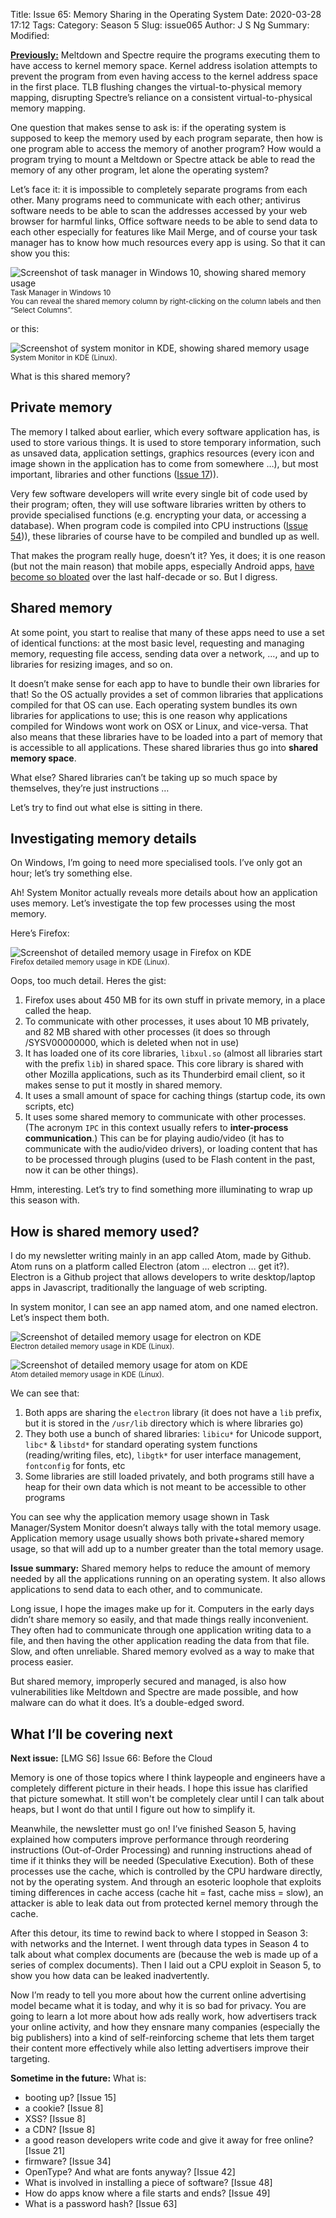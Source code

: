 Title: Issue 65: Memory Sharing in the Operating System
Date: 2020-03-28 17:12
Tags: 
Category: Season 5
Slug: issue065
Author: J S Ng
Summary: 
Modified: 

[**Previously:**](https://buttondown.email/laymansguide/archive/) Meltdown and Spectre require the programs executing them to have access to kernel memory space. Kernel address isolation attempts to prevent the program from even having access to the kernel address space in the first place. TLB flushing changes the virtual-to-physical memory mapping, disrupting Spectre’s reliance on a consistent virtual-to-physical memory mapping.

One question that makes sense to ask is: if the operating system is supposed to keep the memory used by each program separate, then how is one program able to access the memory of another program? How would a program trying to mount a Meltdown or Spectre attack be able to read the memory of any other program, let alone the operating system?

Let’s face it: it is impossible to completely separate programs from each other. Many programs need to communicate with each other; antivirus software needs to be able to scan the addresses accessed by your web browser for harmful links, Office software needs to be able to send data to each other especially for features like Mail Merge, and of course your task manager has to know how much resources every app is using. So that it can show you this:

![Screenshot of task manager in Windows 10, showing shared memory usage]({attach}/season5/issue065/issue065_01.png)<br />
<small>Task Manager in Windows 10<br />
You can reveal the shared memory column by right-clicking on the column labels and then “Select Columns”.</small>

or this:

![Screenshot of system monitor in KDE, showing shared memory usage]({attach}/season5/issue065/issue065_02.png)<br />
<small>System Monitor in KDE (Linux).</small>

What is this shared memory?

## Private memory

The memory I talked about earlier, which every software application has, is used to store various things. It is used to store temporary information, such as unsaved data, application settings, graphics resources (every icon and image shown in the application has to come from somewhere …), but most important, libraries and other functions ([Issue 17]({filename}/season2/issue017/issue017.md))).

Very few software developers will write every single bit of code used by their program; often, they will use software libraries written by others to provide specialised functions (e.g. encrypting your data, or accessing a database). When program code is compiled into CPU instructions ([Issue 54]({filename}/season5/issue054/issue054.md))), these libraries of course have to be compiled and bundled up as well.

That makes the program really huge, doesn’t it? Yes, it does; it is one reason (but not the main reason) that mobile apps, especially Android apps, [have become so bloated](https://trevore.com/post/app-sizes-are-out-of-control/) over the last half-decade or so. But I digress.

## Shared memory

At some point, you start to realise that many of these apps need to use a set of identical functions: at the most basic level, requesting and managing memory, requesting file access, sending data over a network, …, and up to libraries for resizing images, and so on.

It doesn’t make sense for each app to have to bundle their own libraries for that! So the OS actually provides a set of common libraries that applications compiled for that OS can use. Each operating system bundles its own libraries for applications to use; this is one reason why applications compiled for Windows wont work on OSX or Linux, and vice-versa. That also means that these libraries have to be loaded into a part of memory that is accessible to all applications. These shared libraries thus go into **shared memory space**.

What else? Shared libraries can’t be taking up so much space by themselves, they’re just instructions …

Let’s try to find out what else is sitting in there.

## Investigating memory details

On Windows, I’m going to need more specialised tools. I’ve only got an hour; let’s try something else.

Ah! System Monitor actually reveals more details about how an application uses memory. Let’s investigate the top few processes using the most memory.

Here’s Firefox:

![Screenshot of detailed memory usage in Firefox on KDE]({attach}/season5/issue065/issue065_03.png)<br />
<small>Firefox detailed memory usage in KDE (Linux).</small>

Oops, too much detail. Heres the gist:

1. Firefox uses about 450 MB for its own stuff in private memory, in a place called the heap.
2. To communicate with other processes, it uses about 10 MB privately, and 82 MB shared with other processes (it does so through /SYSV00000000, which is deleted when not in use)  
3. It has loaded one of its core libraries, `libxul.so` (almost all libraries start with the prefix `lib`) in shared space. This core library is shared with other Mozilla applications, such as its Thunderbird email client, so it makes sense to put it mostly in shared memory.
4. It uses a small amount of space for caching things (startup code, its own scripts, etc)
5. It uses some shared memory to communicate with other processes. (The acronym `IPC` in this context usually refers to **inter-process communication**.) This can be for playing audio/video (it has to communicate with the audio/video drivers), or loading content that has to be processed through plugins (used to be Flash content in the past, now it can be other things).

Hmm, interesting. Let’s try to find something more illuminating to wrap up this season with.

## How is shared memory used?

I do my newsletter writing mainly in an app called Atom, made by Github. Atom runs on a platform called Electron (atom … electron … get it?). Electron is a Github project that allows developers to write desktop/laptop apps in Javascript, traditionally the language of web scripting.

In system monitor, I can see an app named atom, and one named electron. Let’s inspect them both.

![Screenshot of detailed memory usage for electron on KDE]({attach}/season5/issue065/issue065_04.png)<br />
<small>Electron detailed memory usage in KDE (Linux).</small>

![Screenshot of detailed memory usage for atom on KDE]({attach}/season5/issue065/issue065_05.png)<br />
<small>Atom detailed memory usage in KDE (Linux).</small>

We can see that:

1. Both apps are sharing the `electron` library (it does not have a `lib` prefix, but it is stored in the `/usr/lib` directory which is where libraries go)
2. They both use a bunch of shared libraries: `libicu*` for Unicode support, `libc*` & `libstd*` for standard operating system functions (reading/writing files, etc), `libgtk*` for user interface management, `fontconfig` for fonts, etc
3. Some libraries are still loaded privately, and both programs still have a heap for their own data which is not meant to be accessible to other programs

You can see why the application memory usage shown in Task Manager/System Monitor doesn’t always tally with the total memory usage. Application memory usage usually shows both private+shared memory usage, so that will add up to a number greater than the total memory usage.

**Issue summary:** Shared memory helps to reduce the amount of memory needed by all the applications running on an operating system. It also allows applications to send data to each other, and to communicate.

Long issue, I hope the images make up for it. Computers in the early days didn’t share memory so easily, and that made things really inconvenient. They often had to communicate through one application writing data to a file, and then having the other application reading the data from that file. Slow, and often unreliable. Shared memory evolved as a way to make that process easier.

But shared memory, improperly secured and managed, is also how vulnerabilities like Meltdown and Spectre are made possible, and how malware can do what it does. It’s a double-edged sword.

## What I’ll be covering next

**Next issue:** [LMG S6] Issue 66: Before the Cloud

Memory is one of those topics where I think laypeople and engineers have a completely different picture in their heads. I hope this issue has clarified that picture somewhat. It still won't be completely clear until I can talk about heaps, but I wont do that until I figure out how to simplify it.

Meanwhile, the newsletter must go on! I’ve finished Season 5, having explained how computers improve performance through reordering instructions (Out-of-Order Processing) and running instructions ahead of time if it thinks they will be needed (Speculative Execution). Both of these processes use the cache, which is controlled by the CPU hardware directly, not by the operating system. And through an esoteric loophole that exploits timing differences in cache access (cache hit = fast, cache miss = slow), an attacker is able to leak data out from protected kernel memory through the cache.

After this detour, its time to rewind back to where I stopped in Season 3: with networks and the Internet. I went through data types in Season 4 to talk about what complex documents are (because the web is made up of a series of complex documents). Then I laid out a CPU exploit in Season 5, to show you how data can be leaked inadvertently.

Now I’m ready to tell you more about how the current online advertising model became what it is today, and why it is so bad for privacy. You are going to learn a lot more about how ads really work, how advertisers track your online activity, and how they ensnare many companies (especially the big publishers) into a kind of self-reinforcing scheme that lets them target their content more effectively while also letting advertisers improve their targeting.

**Sometime in the future:** What is:

- booting up? [Issue 15]
- a cookie? [Issue 8]
- XSS? [Issue 8]
- a CDN? [Issue 8]
- a good reason developers write code and give it away for free online? [Issue 21]
- firmware? [Issue 34]
- OpenType? And what are fonts anyway? [Issue 42]
- What is involved in installing a piece of software? [Issue 48]
- How do apps know where a file starts and ends? [Issue 49]
- What is a password hash? [Issue 63]
